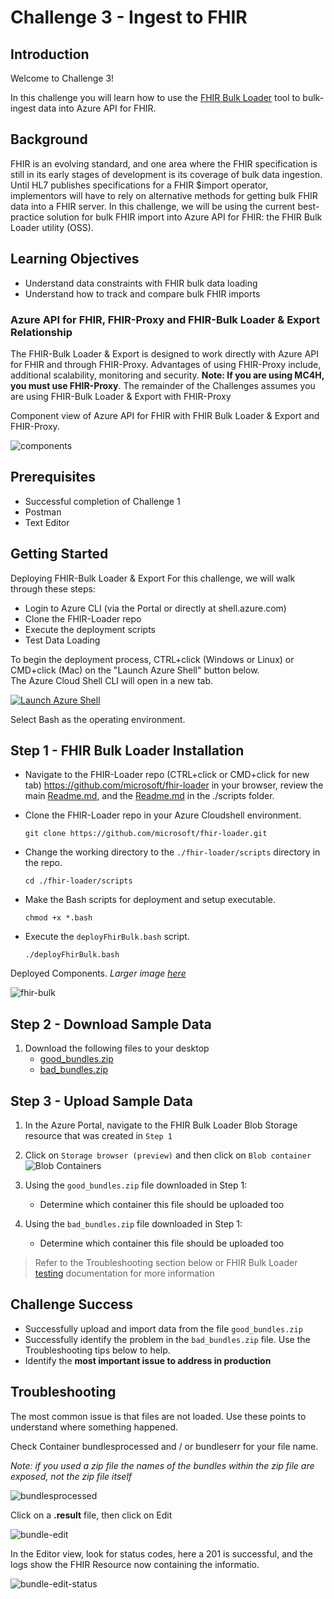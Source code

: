 # Challenge 3 - Ingest to FHIR

## Introduction

Welcome to Challenge 3!

In this challenge you will learn how to use the [FHIR Bulk Loader](https://github.com/microsoft/fhir-loader) tool to bulk-ingest data into Azure API for FHIR.

## Background

FHIR is an evolving standard, and one area where the FHIR specification is still in its early stages of development is its coverage of bulk data ingestion. Until HL7 publishes specifications for a FHIR $import operator, implementors will have to rely on alternative methods for getting bulk FHIR data into a FHIR server. In this challenge, we will be using the current best-practice solution for bulk FHIR import into Azure API for FHIR: the FHIR Bulk Loader utility (OSS).

## Learning Objectives

+ Understand data constraints with FHIR bulk data loading
+ Understand how to track and compare bulk FHIR imports

### Azure API for FHIR, FHIR-Proxy and FHIR-Bulk Loader & Export Relationship 
The FHIR-Bulk Loader & Export is designed to work directly with Azure API for FHIR and through FHIR-Proxy.  Advantages of using FHIR-Proxy include, additional scalability, monitoring and security.  __Note:  If you are using MC4H, you must use FHIR-Proxy__.  The remainder of the Challenges assumes you are using FHIR-Bulk Loader & Export with FHIR-Proxy

Component view of Azure API for FHIR with FHIR Bulk Loader & Export and FHIR-Proxy.  

![components](./media/components.png)


## Prerequisites
+ Successful completion of Challenge 1
+ Postman
+ Text Editor

## Getting Started
Deploying FHIR-Bulk Loader & Export 
For this challenge, we will walk through these steps: 
- Login to Azure CLI (via the Portal or directly at shell.azure.com)
- Clone the FHIR-Loader repo 
- Execute the deployment scripts 
- Test Data Loading 

To begin the deployment process, CTRL+click (Windows or Linux) or CMD+click (Mac) on the "Launch Azure Shell" button below.  
The Azure Cloud Shell CLI will open in a new tab.

[![Launch Azure Shell](./media/launchcloudshell.png "Launch Cloud Shell")](https://shell.azure.com/bash?target="_blank")

Select Bash as the operating environment.

## Step 1 - FHIR Bulk Loader Installation

- Navigate to the FHIR-Loader repo (CTRL+click or CMD+click for new tab) https://github.com/microsoft/fhir-loader in your browser, review the main [Readme.md](https://github.com/microsoft/fhir-loader#fhir-loader), and the [Readme.md](https://github.com/microsoft/fhir-loader/blob/main/scripts/Readme.md) in the ./scripts folder.  

- Clone the FHIR-Loader repo in your Azure Cloudshell environment.  
    ```azurecli-interactive
    git clone https://github.com/microsoft/fhir-loader.git
    ```

- Change the working directory to the ```./fhir-loader/scripts``` directory in the repo.  
    ```azurecli-interactive
    cd ./fhir-loader/scripts
    ```

- Make the Bash scripts for deployment and setup executable.  
    ```azurecli-interactive
    chmod +x *.bash
    ```

- Execute the ```deployFhirBulk.bash``` script.  
    ```azurecli-interactive
    ./deployFhirBulk.bash
    ```

Deployed Components.  _Larger image [here](./media/install-components.png)_ 

![fhir-bulk](./media/install-components-small.png)



## Step 2 - Download Sample Data

1. Download the following files to your desktop
    + [good_bundles.zip](/docs/assets/zip/good_bundles.zip)
    + [bad_bundles.zip](/docs/assets/zip/bad_bundles.zip)

## Step 3 - Upload Sample Data

1. In the Azure Portal, navigate to the FHIR Bulk Loader Blob Storage resource that was created in `Step 1`

2. Click on `Storage browser (preview)` and then click on `Blob container`
![Blob Containers](./media/portal-browser-container.png)  

3. Using the `good_bundles.zip` file downloaded in Step 1:
    + Determine which container this file should be uploaded too

4. Using  the `bad_bundles.zip` file downloaded in Step 1:
    + Determine which container this file should be uploaded too

> Refer to the Troubleshooting section below or FHIR Bulk Loader [testing](https://github.com/microsoft/fhir-loader/blob/main/docs/testing.md) documentation for more information


## Challenge Success

+ Successfully upload and import data from the file `good_bundles.zip`
+ Successfully identify the problem in the `bad_bundles.zip` file.  Use the Troubleshooting tips below to help. 
+ Identify the **most important issue to address in production**

## Troubleshooting 
The most common issue is that files are not loaded.  Use these points to understand where something happened. 

Check Container bundlesprocessed and / or bundleserr for your file name.  

_Note: if you used a zip file the names of the bundles within the zip file are exposed, not the zip file itself_

![bundlesprocessed](./media/bundlesprocessed.png)

Click on a **.result** file, then click on Edit

![bundle-edit](./media/bundle-edit.png)

In the Editor view, look for status codes, here a 201 is successful, and the logs show the FHIR Resource now containing the informatio. 

![bundle-edit-status](./media/bundle-edit-status.png)